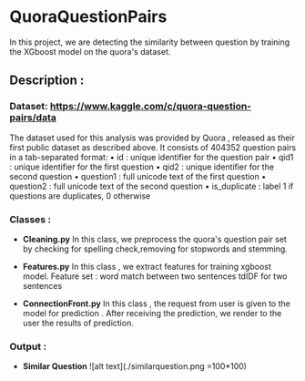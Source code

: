 # QuoraQuestionPairs
In this project, we are detecting the similarity between question by training the XGboost model on the quora's dataset.

## Description :

###  Dataset: https://www.kaggle.com/c/quora-question-pairs/data
  The dataset used for this analysis was provided by  Quora , released as their first public dataset as described above. 
  It consists of  404352  question pairs in a tab-separated format:
•    id :   unique identifier for  the question pair
•    qid1 :   unique  identifier for the  first  question
•    qid2 :   unique  identifier for the  second  question
•    question1 : full  unicode  text  of  the first  question
•    question2 : full  unicode  text  of the  second question
•    is_duplicate : label 1 if questions are duplicates,  0  otherwise

### Classes :
   -  **Cleaning.py**
      In this class, we preprocess the quora's question pair set by checking for spelling check,removing for stopwords and stemming. 
     
   -  **Features.py**
      In this class , we extract features for training xgboost model.
      Feature set :
      word match between two sentences
      tdIDF for two sentences 
      
   -  **ConnectionFront.py**
      In this class , the request from user is given to the model for prediction . After receiving the prediction, we render 
      to the user the results of prediction.
      
 ### Output :
  - **Similar Question** 
    ![alt text](./similarquestion.png =100*100)
   

